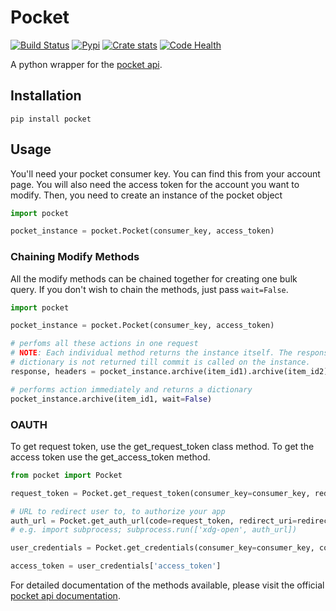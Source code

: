 Pocket
======
[![Build Status](https://travis-ci.org/tapanpandita/pocket.png)](https://travis-ci.org/tapanpandita/pocket/)
[![Pypi](https://badge.fury.io/py/pocket.png)](http://badge.fury.io/py/pocket)
[![Crate stats](https://pypip.in/d/pocket/badge.png)](https://crate.io/packages/pocket/)
[![Code Health](https://landscape.io/github/tapanpandita/pocket/master/landscape.png)](https://landscape.io/github/tapanpandita/pocket/master)

A python wrapper for the [pocket api](http://getpocket.com/api/docs).

Installation
------------
```
pip install pocket
```

Usage
------

You'll need your pocket consumer key. You can find this from your account page.
You will also need the access token for the account you want to modify.
Then, you need to create an instance of the pocket object

```python
import pocket

pocket_instance = pocket.Pocket(consumer_key, access_token)
```

### Chaining Modify Methods

All the modify methods can be chained together for creating one bulk query. If you don't wish to chain the methods, just pass `wait=False`.

```python
import pocket

pocket_instance = pocket.Pocket(consumer_key, access_token)

# perfoms all these actions in one request
# NOTE: Each individual method returns the instance itself. The response
# dictionary is not returned till commit is called on the instance.
response, headers = pocket_instance.archive(item_id1).archive(item_id2).favorite(item_id3).delete(item_id4).commit()

# performs action immediately and returns a dictionary
pocket_instance.archive(item_id1, wait=False)
```

### OAUTH

To get request token, use the get_request_token class method. To get the access token use the get_access_token method.

```python
from pocket import Pocket

request_token = Pocket.get_request_token(consumer_key=consumer_key, redirect_uri=redirect_uri)

# URL to redirect user to, to authorize your app
auth_url = Pocket.get_auth_url(code=request_token, redirect_uri=redirect_uri)
# e.g. import subprocess; subprocess.run(['xdg-open', auth_url])

user_credentials = Pocket.get_credentials(consumer_key=consumer_key, code=request_token)

access_token = user_credentials['access_token']
```

For detailed documentation of the methods available, please visit the official [pocket api documentation](http://getpocket.com/api/docs).
